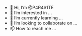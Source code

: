 - 👋 Hi, I’m @P4R4S1TE
- 👀 I’m interested in ...
- 🌱 I’m currently learning ...
- 💞️ I’m looking to collaborate on ...
- 📫 How to reach me ...

<!---
P4R4S1TE/P4R4S1TE is a ✨ special ✨ repository because its `README.md` (this file) appears on your GitHub profile.
You can click the Preview link to take a look at your changes.
--->
